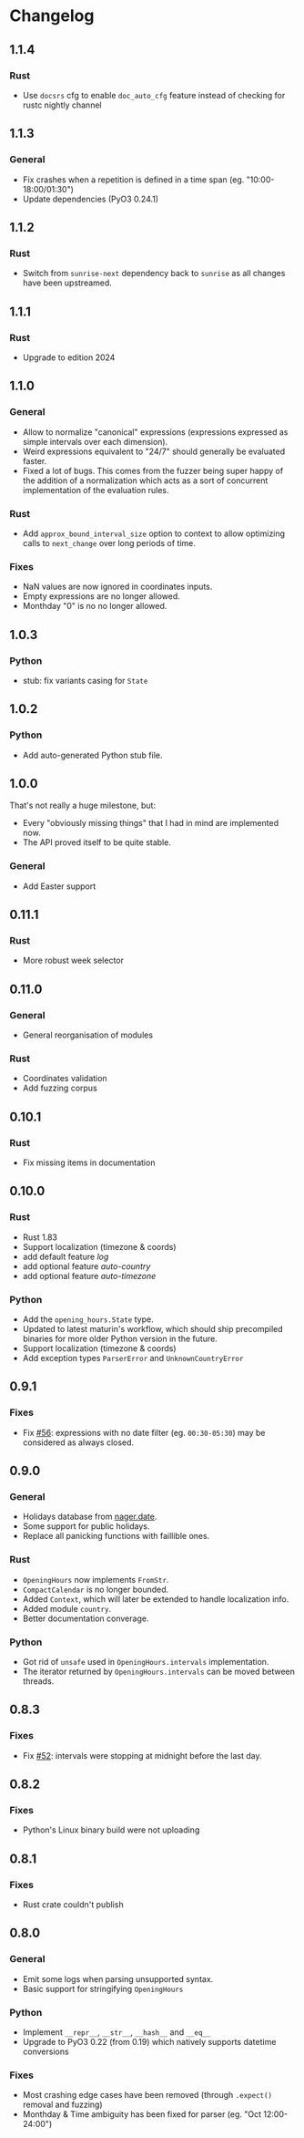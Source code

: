 # Changelog

## 1.1.4

### Rust

- Use `docsrs` cfg to enable `doc_auto_cfg` feature instead of checking for rustc nightly channel

## 1.1.3

### General

- Fix crashes when a repetition is defined in a time span (eg.
  "10:00-18:00/01:30")
- Update dependencies (PyO3 0.24.1)

## 1.1.2

### Rust

- Switch from `sunrise-next` dependency back to `sunrise` as all changes
  have been upstreamed.

## 1.1.1

### Rust

- Upgrade to edition 2024

## 1.1.0

### General

- Allow to normalize "canonical" expressions (expressions expressed as simple
  intervals over each dimension).
- Weird expressions equivalent to "24/7" should generally be evaluated faster.
- Fixed a lot of bugs. This comes from the fuzzer being super happy of the
  addition of a normalization which acts as a sort of concurrent implementation
  of the evaluation rules.

### Rust

- Add `approx_bound_interval_size` option to context to allow optimizing calls
  to `next_change` over long periods of time.

### Fixes

- NaN values are now ignored in coordinates inputs.
- Empty expressions are no longer allowed.
- Monthday "0" is no no longer allowed.

## 1.0.3

### Python

- stub: fix variants casing for `State`

## 1.0.2

### Python

- Add auto-generated Python stub file.

## 1.0.0

That's not really a huge milestone, but:

- Every "obviously missing things" that I had in mind are implemented now.
- The API proved itself to be quite stable.

### General

- Add Easter support

## 0.11.1

### Rust

- More robust week selector

## 0.11.0

### General

- General reorganisation of modules

### Rust

- Coordinates validation
- Add fuzzing corpus

## 0.10.1

### Rust

- Fix missing items in documentation

## 0.10.0

### Rust

- Rust 1.83
- Support localization (timezone & coords)
- add default feature _log_
- add optional feature _auto-country_
- add optional feature _auto-timezone_

### Python

- Add the `opening_hours.State` type.
- Updated to latest maturin's workflow, which should ship precompiled binaries
  for more older Python version in the future.
- Support localization (timezone & coords)
- Add exception types `ParserError` and `UnknownCountryError`

## 0.9.1

### Fixes

- Fix [#56](https://github.com/remi-dupre/opening-hours-rs/issues/56):
  expressions with no date filter (eg. `00:30-05:30`) may be considered as
  always closed.

## 0.9.0

### General

- Holidays database from [nager.date](https://date.nager.at/).
- Some support for public holidays.
- Replace all panicking functions with faillible ones.

### Rust

- `OpeningHours` now implements `FromStr`.
- `CompactCalendar` is no longer bounded.
- Added `Context`, which will later be extended to handle localization info.
- Added module `country`.
- Better documentation converage.

### Python

- Got rid of `unsafe` used in `OpeningHours.intervals` implementation.
- The iterator returned by `OpeningHours.intervals` can be moved between
  threads.

## 0.8.3

### Fixes

- Fix [#52](https://github.com/remi-dupre/opening-hours-rs/pull/52): intervals
  were stopping at midnight before the last day.

## 0.8.2

### Fixes

- Python's Linux binary build were not uploading

## 0.8.1

### Fixes

- Rust crate couldn't publish

## 0.8.0

### General

- Emit some logs when parsing unsupported syntax.
- Basic support for stringifying `OpeningHours`

### Python

- Implement `__repr__`, `__str__`, `__hash__` and `__eq__`
- Upgrade to PyO3 0.22 (from 0.19) which natively supports datetime conversions

### Fixes

- Most crashing edge cases have been removed (through `.expect()` removal and fuzzing)
- Monthday & Time ambiguity has been fixed for parser (eg. "Oct 12:00-24:00")
